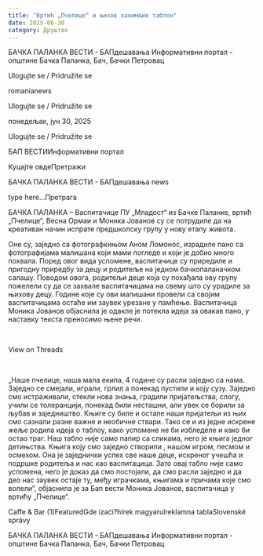 ```yaml
---
title: "Вртић „Пчелице“ и њихов занимљив таблон"
date: 2025-06-30
category: Друштво
---
```


БАЧКА ПАЛАНКА ВЕСТИ - БАПдешавања Информативни портал - општине Бачка Паланка, Бач, Бачки Петровац

Ulogujte se / Pridružite se

romanianews

Ulogujte se / Pridružite se

понедељак, јун 30, 2025

Ulogujte se / Pridružite se

БАП ВЕСТИИнформативни портал

Куцајте овдеПретражи

БАЧКА ПАЛАНКА ВЕСТИ - БАПдешавања news

type here...Претрага

БАЧКА ПАЛАНКА – Васпитачице ПУ „Младост“ из Бачке Паланке, вртић „Пчелице“, Весна Ормаи и Моника Јованов су се потрудиле да на креативан начин испрате предшколску групу у нову етапу живота.

Оне су, заједно са фотографкињом Аном Ломонос, израдиле пано са фотографијама малишана који мами погледе и који је добио много похвала. Поред овог вида успомене, васпитачице су приредиле и пригодну приредбу за децу и родитеље на једном бачкопаланачком салашу. Поводом овога, родитељи деце која су похађала ову групу пожелели су да се захвале васпитачицама на свему што су урадиле за њихову децу.
Године које су ови малишани провели са својим васпитачицама остаће им заувек урезане у памћење. Васпитачица Моника Јованов објаснила је одакле је потекла идеја за овакав пано, у наставку текста преносимо њене речи.


 




View on Threads

 



„Наше пчелице, наша мала екипа, 4 године су расли заједно са нама. Заједно се смејали, играли, грлил а понекад пустили и коју сузу. Заједно смо истраживали, стекли нова знања, градили пријатељства, слогу, учили се толеранцији, понекад били несташни, али увек се борили за љубав и заједништво.
Књиге су биле и остале наши пријатељи из њих смо сазнали разне важне и необичне ствари. Тако се и из једне искрене жеље родила идеја о таблоу, како успомене не би избледеле и како би остао траг.
Наш табло није само папир са сликама, него је књига једног детињства. Књига коју смо заједно створили , нашом игром, песмом и осмехом. Она је заједнички успех све наше деце, искреног учешћа и подршке родитеља и нас као васпитацица.
Зато овај табло није само успомена, него је доказ да смо постојали, да смо расли заједно и да део нас заувек остаје ту, међу играчкама, књигама и причама које смо волели“, објаснила је за Бап вести Моника Јованов, васпитачица у вртићу „Пчелице“.

Caffe & Bar (1)FeaturedGde izaći?hírek magyarulreklamna tablaSlovenské správy

БАЧКА ПАЛАНКА ВЕСТИ - БАПдешавања Информативни портал - општине Бачка Паланка, Бач, Бачки Петровац
